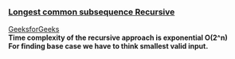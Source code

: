 ### [Longest common subsequence Recursive](https://www.youtube.com/watch?v=4Urd0a0BNng&list=PL_z_8CaSLPWekqhdCPmFohncHwz8TY2Go&index=19)
[GeeksforGeeks](https://www.geeksforgeeks.org/longest-common-subsequence-dp-4/)   
**Time complexity of the recursive approach is exponential O(2^n)**  
**For finding base case we have to think smallest valid input.**
